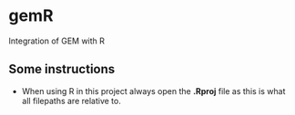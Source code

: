 # gemR
Integration of GEM with R

## Some instructions

- When using R in this project always open the **.Rproj** file as this is what all filepaths are relative to.